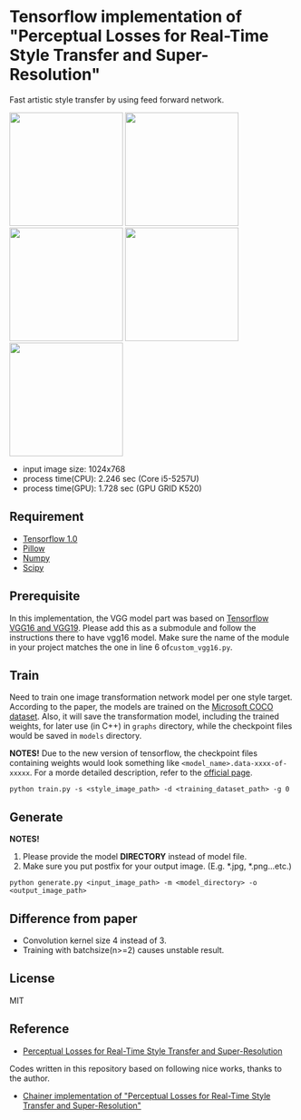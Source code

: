 # Tensorflow implementation of "Perceptual Losses for Real-Time Style Transfer and Super-Resolution"
Fast artistic style transfer by using feed forward network.

<img src="https://github.com/cardinalblue/neural-style/blob/master/tf_version/sample_images/tubingen.jpg?raw=true" height="200px">

<img src="https://github.com/cardinalblue/neural-style/blob/master/tf_version/sample_images/Matisse.jpg?raw=true" height="200px">
<img src="https://github.com/cardinalblue/neural-style/blob/master/tf_version/sample_images/Matisse_output.jpg?raw=true" height="200px">

<img src="https://github.com/cardinalblue/neural-style/blob/master/tf_version/sample_images/Robert_Delaunay,_1906,_Portrait_de_Metzinger,_oil_on_canvas,_55_x_43_cm,_DSC08255.jpg?raw=true" height="200px">
<img src="https://github.com/cardinalblue/neural-style/blob/master/tf_version/sample_images/RobertD_output.jpg?raw=true" height="200px">

- input image size: 1024x768
- process time(CPU): 2.246 sec (Core i5-5257U)
- process time(GPU): 1.728 sec (GPU GRID K520)


## Requirement
- [Tensorflow 1.0](https://github.com/tensorflow/tensorflow)
- [Pillow](https://github.com/python-pillow/Pillow)
- [Numpy](https://github.com/numpy/numpy)
- [Scipy](https://github.com/scipy/scipy)


## Prerequisite
In this implementation, the VGG model part was based on [Tensorflow VGG16 and VGG19](https://github.com/machrisaa/tensorflow-vgg). Please add this as a submodule and follow the instructions there to have vgg16 model. Make sure the name of the module in your project matches the one in line 6 of`custom_vgg16.py`.

## Train
Need to train one image transformation network model per one style target.
According to the paper, the models are trained on the [Microsoft COCO dataset](http://mscoco.org/dataset/#download). 
Also, it will save the transformation model, including the trained weights, for later use (in C++) in ```graphs``` directory, while the checkpoint files would be saved in ```models``` directory. 

**NOTES!**
Due to the new version of tensorflow, the checkpoint files containing weights would look something like `<model_name>.data-xxxx-of-xxxxx`. For a morde detailed description, refer to the [official page](https://www.tensorflow.org/api_docs/python/tf/train/Saver).


```
python train.py -s <style_image_path> -d <training_dataset_path> -g 0
```

## Generate

**NOTES!**
1. Please provide the model **DIRECTORY** instead of model file. 
2. Make sure you put postfix for your output image. (E.g. *.jpg, *.png...etc.)

```
python generate.py <input_image_path> -m <model_directory> -o <output_image_path>
```

## Difference from paper
- Convolution kernel size 4 instead of 3.
- Training with batchsize(n>=2) causes unstable result.

## License
MIT

## Reference
- [Perceptual Losses for Real-Time Style Transfer and Super-Resolution](http://arxiv.org/abs/1603.08155)

Codes written in this repository based on following nice works, thanks to the author.

- [Chainer implementation of "Perceptual Losses for Real-Time Style Transfer and Super-Resolution"](https://github.com/yusuketomoto/chainer-fast-neuralstyle)
